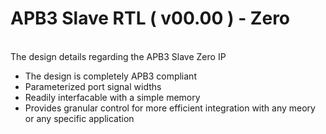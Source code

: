 # APB3 Slave RTL ( v00.00 ) - Zero

<br />
The design details regarding the APB3 Slave Zero IP<br \>
  
  - The design is completely APB3 compliant
  - Parameterized port signal widths
  - Readily interfacable with a simple memory
  - Provides granular control for more efficient integration with any meory or any specific application
